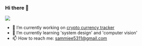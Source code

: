 ### Hi there 👋

![](https://komarev.com/ghpvc/?username=sammiee5311&style=plastic)

- 🔭 I’m currently working on [crypto currency tracker](https://github.com/sammiee5311/bitcoin_tracker)
- 🌱 I’m currently learning 'system design' and 'computer vision'
- 📫 How to reach me: sammiee5311@gmail.com

<!--
**sammiee5311/sammiee5311** is a ✨ _special_ ✨ repository because its `README.md` (this file) appears on your GitHub profile.

Here are some ideas to get you started:

- 🔭 I’m currently working on ...
- 🌱 I’m currently learning ...
- 👯 I’m looking to collaborate on ...
- 🤔 I’m looking for help with ...
- 💬 Ask me about ...
- 📫 How to reach me: ...
- 😄 Pronouns: ...
- ⚡ Fun fact: ...
-->
